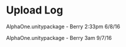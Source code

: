 # Upload Log

AlphaOne.unitypackage - Berry 2:33pm 6/8/16

AlphaOne.unitypackage - Berry 3am 9/7/16
